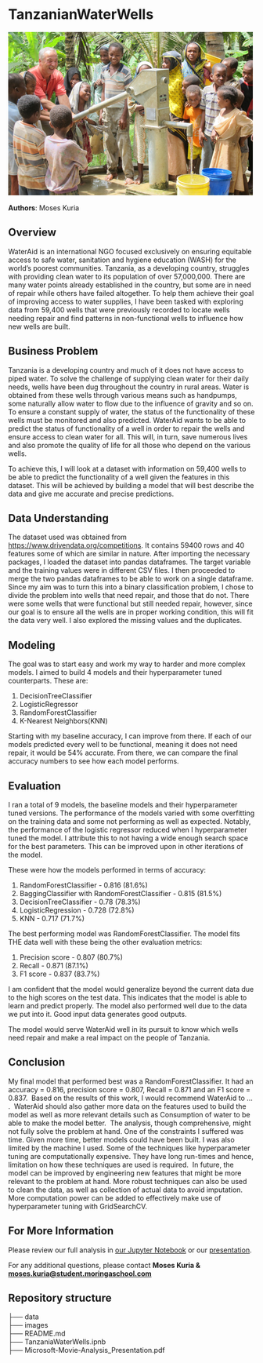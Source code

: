 # TanzanianWaterWells
![graph1](./images/waterwell.jpg)

**Authors**: Moses Kuria

## Overview

WaterAid is an international NGO focused exclusively on ensuring equitable access to safe water, sanitation and hygiene education (WASH) for the world’s poorest communities. Tanzania, as a developing country, struggles with providing clean water to its population of over 57,000,000. There are many water points already established in the country, but some are in need of repair while others have failed altogether. To help them achieve their goal of improving access to water supplies, I have been tasked with exploring data from 59,400 wells that were previously recorded to locate wells needing repair and find patterns in non-functional wells to influence how new wells are built. 

## Business Problem

Tanzania is a developing country and much of it does not have access to piped water. To solve the challenge of supplying clean water for their daily needs, wells have been dug throughout the country in rural areas. Water is obtained from these wells through various means such as handpumps, some naturally allow water to flow due to the influence of gravity and so on. To ensure a constant supply of water, the status of the functionality of these wells must be monitored and also predicted. WaterAid wants to be able to predict the status of functionality of a well in order to repair the wells and ensure access to clean water for all. This will, in turn, save numerous lives and also promote the quality of life for all those who depend on the various wells.

To achieve this, I will look at a dataset with information on 59,400 wells to be able to predict the functionality of a well given the features in this dataset. This will be achieved by building a model that will best describe the data and give me accurate and precise predictions.

## Data Understanding

The dataset used was obtained from https://www.drivendata.org/competitions. It contains 59400 rows and 40 features some of which are similar in nature. After importing the necessary packages, I loaded the dataset into pandas dataframes. The target variable and the training values were in different CSV files. I then proceeded to merge the two pandas dataframes to be able to work on a single dataframe. Since my aim was to turn this into a binary classification problem, I chose to divide the problem into wells that need repair, and those that do not. There were some wells that were functional but still needed repair, however, since our goal is to ensure all the wells are in proper working condition, this will fit the data very well. I also explored the missing values and the duplicates.

## Modeling

The goal was to start easy and work my way to harder and more complex models. I aimed to build 4 models and their hyperparameter tuned counterparts. These are:
1. DecisionTreeClassifier
2. LogisticRegressor
3. RandomForestClassifier
4. K-Nearest Neighbors(KNN)

Starting with my baseline accuracy, I can improve from there. If each of our models predicted every well to be functional, meaning it does not need repair, it would be 54% accurate. From there, we can compare the final accuracy numbers to see how each model performs.

## Evaluation

I ran a total of 9 models, the baseline models and their hyperparameter tuned versions. The performance of the models varied with some overfitting on the training data and some not performing as well as expected. Notably, the performance of the logistic regressor reduced when I hyperparameter tuned the model. I attribute this to not having a wide enough search space for the best parameters. This can be improved upon in other iterations of the model. 

These were how the models performed in terms of accuracy:

1. RandomForestClassifier - 0.816 (81.6%)
2. BaggingClassifier with RandomForestClassifier - 0.815 (81.5%)
3. DecisionTreeClassifier - 0.78 (78.3%)
4. LogisticRegression - 0.728 (72.8%)
5. KNN - 0.717 (71.7%)

The best performing model was RandomForestClassifier. The model fits THE data well with these being the other evaluation metrics:

1. Precision score - 0.807 (80.7%)
2. Recall - 0.871 (87.1%)
3. F1 score - 0.837 (83.7%)

I am confident that the model would generalize beyond the current data due to the high scores on the test data. This indicates that the model is able to learn and predict properly. The model also performed well due to the data we put into it. Good input data generates good outputs. 

The model would serve WaterAid well in its pursuit to know which wells need repair and make a real impact on the people of Tanzania.

## Conclusion

My final model that performed best was a RandomForestClassifier. It had an accuracy = 0.816, precision score = 0.807, Recall = 0.871 and an F1 score = 0.837.
​
Based on the results of this work, I would recommend WaterAid to ... . 
​
WaterAid should also gather more data on the features used to build the model as well as more relevant details such as Consumption of water to be able to make the model better. 
​
The analysis, though comprehensive, might not fully solve the problem at hand. One of the constraints I suffered was time. Given more time, better models could have been built. I was also limited by the machine I used. Some of the techniques like hyperparameter tuning are computationally expensive. They have long run-times and hence, limitation on how these techniques are used is required. 
​
In future, the model can be improved by engineering new features that might be more relevant to the problem at hand. More robust techniques can also be used to clean the data, as well as collection of actual data to avoid imputation. More computation power can be added to effectively make use of hyperparameter tuning with GridSearchCV.

## For More Information

Please review our full analysis in [our Jupyter Notebook](./TanzanianWaterWells.ipynb) or our [presentation](./Microsoft%20Movie%20Analysis%20Presentation.pdf).

For any additional questions, please contact **Moses Kuria & moses.kuria@student.moringaschool.com**

## Repository structure
├── data                           
├── images                     
├── README.md  
├── TanzaniaWaterWells.ipnb              
├── Microsoft-Movie-Analysis_Presentation.pdf	












